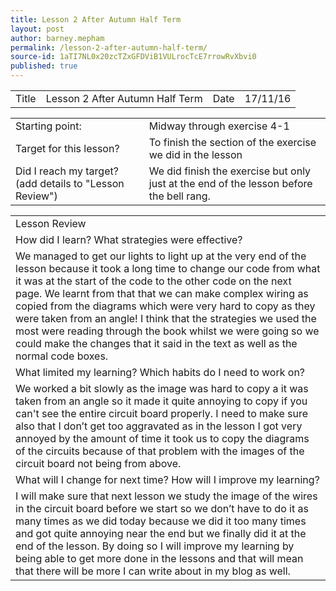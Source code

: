 ```yaml
---
title: Lesson 2 After Autumn Half Term
layout: post
author: barney.mepham
permalink: /lesson-2-after-autumn-half-term/
source-id: 1aTI7NL0x20zcTZxGFDViB1VULrocTcE7rrowRvXbvi0
published: true
---
```

<table>
  <tr>
    <td>Title</td>
    <td>Lesson 2 After Autumn Half Term</td>
    <td>Date</td>
    <td>17/11/16</td>
  </tr>
</table>


<table>
  <tr>
    <td>Starting point:</td>
    <td>Midway through exercise 4-1</td>
  </tr>
  <tr>
    <td>Target for this lesson?</td>
    <td>To finish the section of the exercise we did in the lesson</td>
  </tr>
  <tr>
    <td>Did I reach my target? 
(add details to "Lesson Review")</td>
    <td>We did finish the exercise but only just at the end of the lesson before the bell rang.</td>
  </tr>
</table>


<table>
  <tr>
    <td>Lesson Review</td>
  </tr>
  <tr>
    <td>How did I learn? What strategies were effective? </td>
  </tr>
  <tr>
    <td>We managed to get our lights to light up at the very end of the lesson because it took a long time to change our code from what it was at the start of the code to the other code on the next page. We learnt from that that we can make complex wiring as copied from the diagrams which were very hard to copy as they were taken from an angle! I think that the strategies we used the most were reading through the book whilst we were going so we could make the changes that it said in the text as well as the normal code boxes. </td>
  </tr>
  <tr>
    <td>What limited my learning? Which habits do I need to work on? </td>
  </tr>
  <tr>
    <td>We worked a bit slowly as the image was hard to copy a it was taken from an angle so it made it quite annoying to copy if you can't see the entire circuit board properly. I need to make sure also that I don’t get too aggravated as in the lesson I got very annoyed by the amount of time it took us to copy the diagrams of the circuits because of that problem with the images of the circuit board not being from above.</td>
  </tr>
  <tr>
    <td>What will I change for next time? How will I improve my learning?</td>
  </tr>
  <tr>
    <td>I will make sure that next lesson we study the image of the wires in the circuit board before we start so we don’t have to do it as many times as we did today because we did it too many times and got quite annoying near the end but we finally did it at the end of the lesson. By doing so I will improve my learning by being able to get more done in the lessons and that will mean that there will be more I can write about in my blog as well.
</td>
  </tr>
</table>


